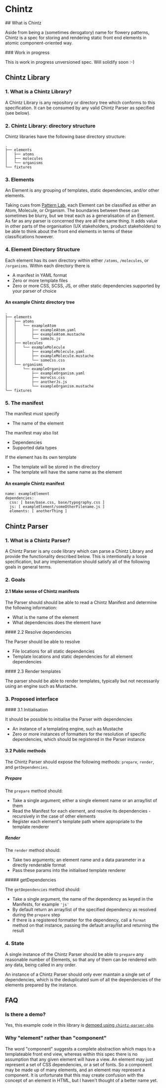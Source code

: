 Chintz
======

## What is Chintz

Aside from being a (sometimes derogatory) name for flowery patterns, Chintz is a spec for storing and rendering static front end elements in atomic component-oriented way.

### Work in progress

This is work in progress unversioned spec. Will solidify soon :-)

## Chintz Library

### 1. What is a Chintz Library?

A Chintz Library is any repository or directory tree which conforms to this specification. It can be consumed by any valid Chintz Parser as specified (see below).

### 2. Chintz Library: directory structure

Chintz libraries have the following base directory structure:

```
.
├── elements
│   ├── atoms
│   ├── molecules
│   └── organisms
└── fixtures
```

### 3. Elements

An Element is any grouping of templates, static dependencies, and/or other elements.

Taking cues from [Pattern Lab](http://patternlab.io/), each Element can be classified as either an Atom, Molecule, or Organism. The boundaries between these can sometimes be blurry, but we treat each as a generalisation of an Element. As far as any parser is concerned they are all the same thing. It adds value in other parts of the organisation (UX stakeholders, product stakeholders) to be able to think about the front end elements in terms of these classifications however.

### 4. Element Directory Structure

Each element has its own directory within either `/atoms`, `/molecules`, or `/organisms`. Within each directory there is
 - A manifest in YAML format
 - Zero or more template files
 - Zero or more CSS, SCSS, JS, or other static dependencies supported by your parser of choice

#### An example Chintz directory tree

```
.
├── elements
│   ├── atoms
│   │   └── exampleAtom
│   │       ├── exampleAtom.yaml
│   │       ├── exampleAtom.mustache
│   │       └── someJs.js
│   ├── molecules
│   │   └── exampleMolecule
│   │       ├── exampleMolecule.yaml
│   │       ├── exampleMolecule.mustache
│   │       └── someCss.css
│   └── organisms
│       └── exampleOrganism
│           ├── exampleOrganism.yaml
│           ├── moreCss.css
│           ├── anotherJs.js
│           └── exampleOrganism.mustache
└── fixtures
```

### 5. The manifest

The manifest must specify
 - The name of the element

The manifest may also list
 - Dependencies
 - Supported data types

If the element has its own template
 - The template will be stored in the directory
 - The template will have the same name as the element

#### An example Chintz manifest

```
name: exampleElement
dependencies:
  css: [ base/base.css, base/typography.css ]
  js: [ exampleElement/someOtherFilename.js ]
  elements: [ anotherThing ]
```

## Chintz Parser

### 1. What is a Chintz Parser?

A Chintz Parser is any code library which can parse a Chintz Library and provide the functionality described below. This is intentionally a loose specification, but any implementation should satisfy all of the following goals in general terms.

### 2. Goals

#### 2.1 Make sense of Chintz manifests

The Parser should should be able to read a Chintz Manifest and determine the following information:

 - What is the name of the element
 - What dependencies does the element have

#### 2.2 Resolve dependencies

The Parser should be able to resolve

 - File locations for all static dependencies
 - Template locations and static dependencies for all element dependencies

#### 2.3 Render templates

The parser should be able to render templates, typically but not necessarily using an engine such as Mustache.

### 3. Proposed interface

#### 3.1 Initialisation

It should be possible to initialise the Parser with dependencies

 - An instance of a templating engine, such as Mustache
 - Zero or more instances of formatters for the resolution of specific dependencies, which should be registered in the Parser instance

#### 3.2 Public methods

The Chintz Parser should expose the following methods: `prepare`, `render`, and `getDependencies`.

##### Prepare

The `prepare` method should:

 - Take a single argument; either a single element name or an array/list of them
 - Read the Manifest for each element, and resolve its dependencies - recursively in the case of other elements
 - Register each element's template path where appropriate to the template renderer

##### Render

The `render` method should:

 - Take two arguments; an element name and a data parameter in a directly renderable format
 - Pass these params into the initialised template renderer

##### getDependencies

The `getDependencies` method should:

 - Take a single argument, the name of the dependency as keyed in the Manifests, for example `'js'`
 - By default return an array/list of the specified dependency as resolved during the `prepare` step
 - If there is a registered formatter for the dependency, call a `format` method on that instance, passing the default array/list and returning the result

### 4. State

A single instance of the Chintz Parser should be able to `prepare` any reasonable number of Elements, so that any of them can be rendered with any data, being called in any order.

An instance of a Chintz Parser should only ever maintain a single set of dependencies, which is the deduplicated sum of all the dependencies of the elements prepared by the instance.

## FAQ

### Is there a demo?

Yes, this example code in this library is [demoed using `chintz-parser-php`](http://peterchamberlin.com/experiments/chintz-parser-php/index.php).

### Why "element" rather than "component"

The word "component" suggests a complete abstraction which maps to a templateable front end view, whereas within this spec there is no assumption that any given element will have a view. An element may just represent a set of CSS dependencies, or a set of fonts. So a component may be made up of many elements, and an element may represent a component. It is unfortunate that this may create confusion with the concept of an element in HTML, but I haven't thought of a better name yet.
